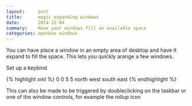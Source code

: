 ```yaml
---
layout:     post
title:      magic expanding windows
date:       2014-12-04
summary:    Have your windows fill an available space
categories: openbox windows
---
```


You can have place a window in an empty area of desktop and have it 
expand to fill the space.  This lets you quickly arange a few windows.

Set up a keybind

{% highlight xml %}
<keybind key="W-G">
  <action name="Unmaximize"/>
  <action name="ToggleDecorations"/>
  <action name="MoveResizeTo">
	<width>0</width>
	<height>0</height>
  </action>
  <action name="MoveRelative">
	<x>5</x>
	<y>5</y>
  </action>
  <action name="MoveToEdge">
	<direction>north</direction>
  </action>
  <action name="MoveToEdge">
	<direction>west</direction>
  </action>
  <action name="GrowToEdge">
	<direction>south</direction>
  </action>
  <action name="GrowToEdge">
	<direction>east</direction>
  </action>
</keybind>
{% endhighlight %}    

This can also be made to be triggered by doubleclicking on the 
taskbar or one of the window controls, for example the rollup icon
